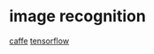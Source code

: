 # image recognition
[caffe](https://github.com/shaoxq/projects/tree/master/image-recognition/caffe) [tensorflow](https://github.com/shaoxq/projects/tree/master/image-recognition/tensorflow)